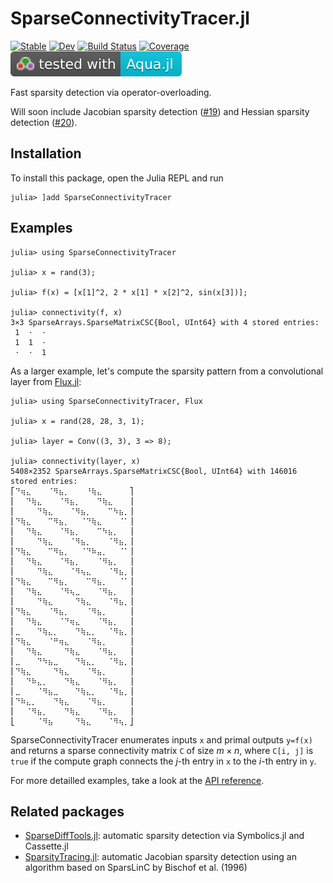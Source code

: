 # SparseConnectivityTracer.jl

[![Stable](https://img.shields.io/badge/docs-stable-blue.svg)](https://adrhill.github.io/SparseConnectivityTracer.jl/stable/)
[![Dev](https://img.shields.io/badge/docs-dev-blue.svg)](https://adrhill.github.io/SparseConnectivityTracer.jl/dev/)
[![Build Status](https://github.com/adrhill/SparseConnectivityTracer.jl/actions/workflows/CI.yml/badge.svg?branch=main)](https://github.com/adrhill/SparseConnectivityTracer.jl/actions/workflows/CI.yml?query=branch%3Amain)
[![Coverage](https://codecov.io/gh/adrhill/SparseConnectivityTracer.jl/branch/main/graph/badge.svg)](https://codecov.io/gh/adrhill/SparseConnectivityTracer.jl)
[![Aqua](https://raw.githubusercontent.com/JuliaTesting/Aqua.jl/master/badge.svg)](https://github.com/JuliaTesting/Aqua.jl)

Fast sparsity detection via operator-overloading.

Will soon include Jacobian sparsity detection ([#19](https://github.com/adrhill/SparseConnectivityTracer.jl/issues/19))
and Hessian sparsity detection ([#20](https://github.com/adrhill/SparseConnectivityTracer.jl/issues/20)).

## Installation 
To install this package, open the Julia REPL and run 
```julia-repl
julia> ]add SparseConnectivityTracer
```

## Examples

```julia-repl
julia> using SparseConnectivityTracer

julia> x = rand(3);

julia> f(x) = [x[1]^2, 2 * x[1] * x[2]^2, sin(x[3])];

julia> connectivity(f, x)
3×3 SparseArrays.SparseMatrixCSC{Bool, UInt64} with 4 stored entries:
 1  ⋅  ⋅
 1  1  ⋅
 ⋅  ⋅  1
```

As a larger example, let's compute the sparsity pattern from a convolutional layer from [Flux.jl](https://github.com/FluxML/Flux.jl):
```julia-repl
julia> using SparseConnectivityTracer, Flux

julia> x = rand(28, 28, 3, 1);

julia> layer = Conv((3, 3), 3 => 8);

julia> connectivity(layer, x)
5408×2352 SparseArrays.SparseMatrixCSC{Bool, UInt64} with 146016 stored entries:
⎡⠙⢶⣄⠀⠀⠀⠈⠻⣦⡀⠀⠀⠀⠘⢷⣄⠀⠀⠀⠀⠀⎤
⎢⠀⠀⠙⢷⣄⠀⠀⠀⠈⠻⣦⡀⠀⠀⠀⠙⢷⣄⠀⠀⠀⎥
⎢⠀⠀⠀⠀⠙⢷⣄⠀⠀⠀⠈⠻⣦⡀⠀⠀⠀⠉⠳⣦⡀⎥
⎢⠙⢷⣄⠀⠀⠀⠉⠻⣦⡀⠀⠀⠈⠙⢷⣄⠀⠀⠀⠈⠁⎥
⎢⠀⠀⠙⢷⣄⠀⠀⠀⠈⠻⣦⡀⠀⠀⠀⠉⠳⣦⡀⠀⠀⎥
⎢⠀⠀⠀⠀⠙⢷⣄⠀⠀⠀⠈⠻⣦⡀⠀⠀⠀⠈⠻⣦⡀⎥
⎢⠙⢷⣄⠀⠀⠀⠉⠻⣦⡀⠀⠀⠈⠙⠷⣤⡀⠀⠀⠈⠁⎥
⎢⠀⠀⠙⢷⣄⠀⠀⠀⠈⠻⣦⡀⠀⠀⠀⠈⠻⣦⡀⠀⠀⎥
⎢⠀⠀⠀⠀⠙⢷⣄⠀⠀⠀⠈⠻⢦⣄⠀⠀⠀⠈⠻⣦⡀⎥
⎢⠙⢷⣄⠀⠀⠀⠉⠻⣦⡀⠀⠀⠀⠉⠻⣦⡀⠀⠀⠈⠁⎥
⎢⠀⠀⠙⢷⣄⠀⠀⠀⠈⠻⢦⣀⠀⠀⠀⠈⠻⣦⡀⠀⠀⎥
⎢⠀⠀⠀⠀⠙⢷⣄⠀⠀⠀⠀⠙⢷⣄⠀⠀⠀⠈⠻⣦⡀⎥
⎢⠙⢷⣄⠀⠀⠀⠈⠻⣦⡀⠀⠀⠀⠈⠻⣦⡀⠀⠀⠀⠀⎥
⎢⠀⠀⠙⢷⣄⠀⠀⠀⠈⠙⢶⣄⠀⠀⠀⠈⠻⣦⡀⠀⠀⎥
⎢⣀⠀⠀⠀⠙⢷⣄⡀⠀⠀⠀⠙⢷⣄⡀⠀⠀⠈⠻⣦⡀⎥
⎢⠙⢷⣄⠀⠀⠀⠈⠛⢶⣄⠀⠀⠀⠈⠻⣦⡀⠀⠀⠀⠀⎥
⎢⠀⠀⠙⢷⣄⠀⠀⠀⠀⠙⢷⣄⠀⠀⠀⠈⠻⣦⡀⠀⠀⎥
⎢⣀⠀⠀⠀⠙⠳⣦⣀⠀⠀⠀⠙⢷⣄⡀⠀⠀⠈⠻⣦⡀⎥
⎢⠙⢷⣄⠀⠀⠀⠀⠙⢷⣄⠀⠀⠀⠈⠻⣦⡀⠀⠀⠀⠀⎥
⎢⠀⠀⠙⠷⣄⡀⠀⠀⠀⠙⢷⣄⠀⠀⠀⠈⠻⣦⡀⠀⠀⎥
⎢⣀⠀⠀⠀⠈⠻⣦⣀⠀⠀⠀⠙⢷⣄⡀⠀⠀⠈⠻⣦⡀⎥
⎢⠙⠷⣄⡀⠀⠀⠀⠙⢷⣄⠀⠀⠀⠈⠻⣦⡀⠀⠀⠀⠀⎥
⎢⠀⠀⠈⠻⣦⡀⠀⠀⠀⠙⢷⣄⠀⠀⠀⠈⠻⣦⡀⠀⠀⎥
⎣⠀⠀⠀⠀⠈⠻⣦⠀⠀⠀⠀⠙⢷⣄⠀⠀⠀⠈⠻⢦⡀⎦
```

SparseConnectivityTracer enumerates inputs `x` and primal outputs `y=f(x)` and returns a sparse connectivity matrix `C` of size $m \times n$, where `C[i, j]` is `true` if the compute graph connects the $j$-th entry in `x` to the $i$-th entry in `y`.

For more detailled examples, take a look at the [API reference](https://adrianhill.de/SparseConnectivityTracer.jl/dev/api).

## Related packages
* [SparseDiffTools.jl](https://github.com/JuliaDiff/SparseDiffTools.jl): automatic sparsity detection via Symbolics.jl and Cassette.jl
* [SparsityTracing.jl](https://github.com/PALEOtoolkit/SparsityTracing.jl): automatic Jacobian sparsity detection using an algorithm based on SparsLinC by Bischof et al. (1996)